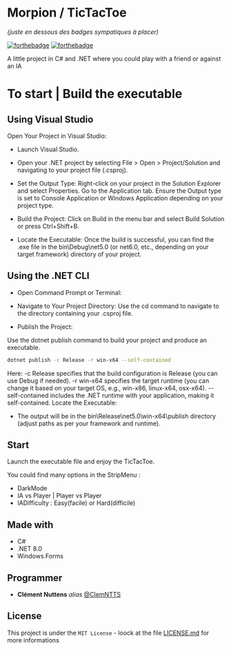 # Morpion / TicTacToe
_(juste en dessous des badges sympatiques à placer)_

[![forthebadge](http://forthebadge.com/images/badges/built-with-love.svg)](https://learn.microsoft.com/fr-fr/dotnet/csharp/tour-of-csharp/)  [![forthebadge](https://forthebadge.com/images/badges/license-mit.svg)](LICENSE)

A little project in C# and .NET where you could play with a friend or against an IA

# To start | Build the executable

## Using Visual Studio
Open Your Project in Visual Studio:

- Launch Visual Studio.
- Open your .NET project by selecting File > Open > Project/Solution and navigating to your project file (.csproj).

- Set the Output Type:
Right-click on your project in the Solution Explorer and select Properties.
Go to the Application tab.
Ensure the Output type is set to Console Application or Windows Application depending on your project type.

- Build the Project:
Click on Build in the menu bar and select Build Solution or press Ctrl+Shift+B.

- Locate the Executable:
Once the build is successful, you can find the .exe file in the bin\Debug\net5.0 (or net6.0, etc., depending on your target framework) directory of your project.


## Using the .NET CLI
- Open Command Prompt or Terminal:
- Navigate to Your Project Directory:
Use the cd command to navigate to the directory containing your .csproj file.

- Publish the Project:

Use the dotnet publish command to build your project and produce an executable.
```bash
dotnet publish -c Release -r win-x64 --self-contained
```

Here:
-c Release specifies that the build configuration is Release (you can use Debug if needed).
-r win-x64 specifies the target runtime (you can change it based on your target OS, e.g., win-x86, linux-x64, osx-x64).
--self-contained includes the .NET runtime with your application, making it self-contained.
Locate the Executable:

- The output will be in the bin\Release\net5.0\win-x64\publish directory (adjust paths as per your framework and runtime).

## Start

Launch the executable file and enjoy the TicTacToe.

You could find many options in the StripMenu :
- DarkMode
- IA vs Player | Player vs Player
- IADifficulty : Easy(facile) or Hard(difficile)

## Made with 

- C#
- .NET 8.0
- Windows.Forms

## Programmer

* **Clément Nuttens** _alias_ [@ClemNTTS](https://github.com/ClemNTTS)

## License
This project is under the ``MIT License`` - loock at the file [LICENSE.md](LICENSE) for more informations
